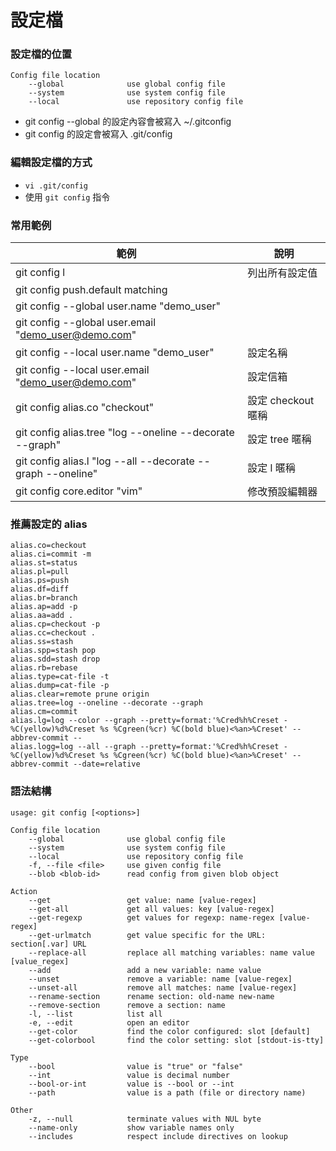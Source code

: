 # 設定檔


### 設定檔的位置

```
Config file location
    --global              use global config file
    --system              use system config file
    --local               use repository config file
```

* git config --global 的設定內容會被寫入 ~/.gitconfig
* git config 的設定會被寫入 .git/config
### 編輯設定檔的方式

* `vi .git/config`
* 使用 `git config` 指令

### 常用範例

| 範例                                                          | 說明             |
|-------------------------------------------------------------|----------------|
| git config l                                                | 列出所有設定值        |
| git config push.default matching                            |                |
| git config --global user.name "demo_user"                   |                |
| git config --global user.email "demo_user@demo.com"         |                |
| git config --local user.name "demo_user"                    | 設定名稱           |
| git config --local user.email "demo_user@demo.com"          | 設定信箱           |
| git config alias.co "checkout"                              | 設定 checkout 暱稱 |
| git config alias.tree "log --oneline --decorate --graph"    | 設定 tree 暱稱     |
| git config alias.l "log --all --decorate --graph --oneline" | 設定 l 暱稱        |
| git config core.editor "vim"                                | 修改預設編輯器        |

### 推薦設定的 alias

```
alias.co=checkout
alias.ci=commit -m
alias.st=status
alias.pl=pull
alias.ps=push
alias.df=diff
alias.br=branch
alias.ap=add -p
alias.aa=add .
alias.cp=checkout -p
alias.cc=checkout .
alias.ss=stash
alias.spp=stash pop
alias.sdd=stash drop
alias.rb=rebase
alias.type=cat-file -t
alias.dump=cat-file -p
alias.clear=remote prune origin
alias.tree=log --oneline --decorate --graph
alias.cm=commit
alias.lg=log --color --graph --pretty=format:'%Cred%h%Creset -%C(yellow)%d%Creset %s %Cgreen(%cr) %C(bold blue)<%an>%Creset' --abbrev-commit --
alias.logg=log --all --graph --pretty=format:'%Cred%h%Creset -%C(yellow)%d%Creset %s %Cgreen(%cr) %C(bold blue)<%an>%Creset' --abbrev-commit --date=relative
```

### 語法結構

```
usage: git config [<options>]

Config file location
    --global              use global config file
    --system              use system config file
    --local               use repository config file
    -f, --file <file>     use given config file
    --blob <blob-id>      read config from given blob object

Action
    --get                 get value: name [value-regex]
    --get-all             get all values: key [value-regex]
    --get-regexp          get values for regexp: name-regex [value-regex]
    --get-urlmatch        get value specific for the URL: section[.var] URL
    --replace-all         replace all matching variables: name value [value_regex]
    --add                 add a new variable: name value
    --unset               remove a variable: name [value-regex]
    --unset-all           remove all matches: name [value-regex]
    --rename-section      rename section: old-name new-name
    --remove-section      remove a section: name
    -l, --list            list all
    -e, --edit            open an editor
    --get-color           find the color configured: slot [default]
    --get-colorbool       find the color setting: slot [stdout-is-tty]

Type
    --bool                value is "true" or "false"
    --int                 value is decimal number
    --bool-or-int         value is --bool or --int
    --path                value is a path (file or directory name)

Other
    -z, --null            terminate values with NUL byte
    --name-only           show variable names only
    --includes            respect include directives on lookup
```
